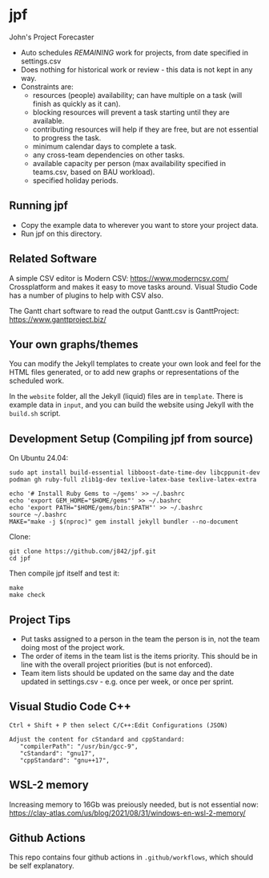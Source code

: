 # jpf

John's Project Forecaster

- Auto schedules *REMAINING* work for projects, from date specified in settings.csv
- Does nothing for historical work or review - this data is not kept in any way.
- Constraints are:
   - resources (people) availability; can have multiple on a task (will finish as quickly as it can).
   - blocking resources will prevent a task starting until they are available.
   - contributing resources will help if they are free, but are not essential to progress the task.
   - minimum calendar days to complete a task.
   - any cross-team dependencies on other tasks.
   - available capacity per person (max availability specified in teams.csv, based on BAU workload).
   - specified holiday periods.


## Running jpf

- Copy the example data to wherever you want to store your project data.
- Run jpf on this directory.

## Related Software

A simple CSV editor is Modern CSV:  https://www.moderncsv.com/
Crossplatform and makes it easy to move tasks around. Visual Studio
Code has a number of plugins to help with CSV also.

The Gantt chart software to read the output Gantt.csv is GanttProject:
https://www.ganttproject.biz/


## Your own graphs/themes

You can modify the Jekyll templates to create your own look and feel for the HTML files generated, or to add new graphs or representations of the scheduled work.

In the `website` folder, all the Jekyll (liquid) files are in `template`. There is example data in `input`, and you can 
build the website using Jekyll with the `build.sh` script.                                                  


## Development Setup (Compiling jpf from source)

On Ubuntu 24.04:
```
sudo apt install build-essential libboost-date-time-dev libcppunit-dev podman gh ruby-full zlib1g-dev texlive-latex-base texlive-latex-extra

echo '# Install Ruby Gems to ~/gems' >> ~/.bashrc
echo 'export GEM_HOME="$HOME/gems"' >> ~/.bashrc
echo 'export PATH="$HOME/gems/bin:$PATH"' >> ~/.bashrc
source ~/.bashrc
MAKE="make -j $(nproc)" gem install jekyll bundler --no-document
```

Clone:
```
git clone https://github.com/j842/jpf.git
cd jpf
```

Then compile jpf itself and test it:
```
make
make check
```

## Project Tips

- Put tasks assigned to a person in the team the person is in, not the team doing most of the project work.
- The order of items in the team list is the items priority. This should be in line with the overall project priorities (but is not enforced).
- Team item lists should be updated on the same day and the date updated in settings.csv - e.g. once per week, or once per sprint.

## Visual Studio Code C++
```
Ctrl + Shift + P then select C/C++:Edit Configurations (JSON)

Adjust the content for cStandard and cppStandard:
   "compilerPath": "/usr/bin/gcc-9",
   "cStandard": "gnu17",
   "cppStandard": "gnu++17",
```

## WSL-2 memory
Increasing memory to 16Gb was preiously needed, but is not essential now:   
https://clay-atlas.com/us/blog/2021/08/31/windows-en-wsl-2-memory/


## Github Actions

This repo contains four github actions in `.github/workflows`, which should be self explanatory.

